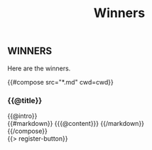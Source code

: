 ﻿---
title: Winners
cwd: src/content/events/seattle/2014/winners
---
## <i class="icon fa-flag"></i> WINNERS


Here are the winners.

{{#compose src="*.md" cwd=cwd}}
<div class="row">
  <div class="3u">
    <h3>{{@title}}</h3> 
  </div>
  <div class="9u winner-description">
    <div class="expander intro">
      <span class="toggle-switch"></span>
      {{@intro}} 
    </div>
    <div class="content">
{{#markdown}}
{{{@content}}}
{{/markdown}}
    </div>
  </div>
</div>
{{/compose}}
<br/>
{{> register-button}}



